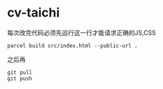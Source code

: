 # cv-taichi

每次改完代码必须先运行这一行才能请求正确的JS,CSS
```
parcel build src/index.html --public-url .
```
之后再
```
git pull
git push
```